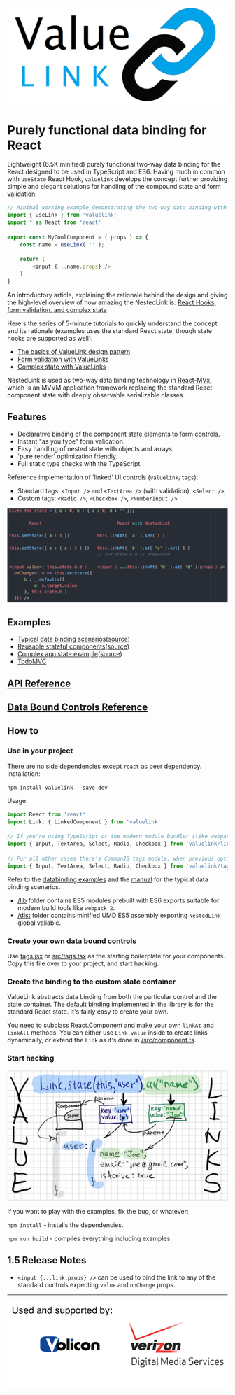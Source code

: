 ![logo](/docs/images/value-link-logo.png)

# Purely functional data binding for React

Lightweight (6.5K minified) purely functional two-way data binding for the React designed to be used in TypeScript and ES6. Having much in common with `useState` React Hook, `valuelink` develops the concept further providing simple and elegant solutions for handling of the compound state and form validation.

```javascript
// Minimal working example demonstrating the two-way data binding with React Hook.
import { useLink } from 'valuelink'
import * as React from 'react'

export const MyCoolComponent = ( props ) => {
    const name = useLink( '' );

    return (
        <input {...name.props} />
    )
}
```
An introductory article, explaining the rationale behind the design and giving the high-level overview of how amazing the NestedLink is: [React Hooks, form validation, and complex state](https://itnext.io/react-hooks-and-two-way-data-binding-dd4210f0ed94)

Here's the series of 5-minute tutorials to quickly understand the concept and its rationale (examples uses the standard React state, though state hooks are supported as well):

- [The basics of ValueLink design pattern](https://medium.com/@gaperton/managing-state-and-forms-with-react-part-1-12eacb647112#.j7sqgkj88)
- [Form validation with ValueLinks](https://medium.com/@gaperton/react-forms-with-value-links-part-2-validation-9d1ba78f8e49#.nllbm4cr7)
- [Complex state with ValueLinks](https://medium.com/@gaperton/state-and-forms-in-react-part-3-handling-the-complex-state-acf369244d37#.x0fjcxljo)

NestedLink is used as two-way data binding technology in [React-MVx](https://volicon.github.io/React-MVx/), which is an MVVM application framework replacing the standard React component state with deeply observable serializable classes.

## Features

- Declarative binding of the component state elements to form controls.
- Instant "as you type" form validation.
- Easy handling of nested state with objects and arrays.
- 'pure render' optimization friendly.
- Full static type checks with the TypeScript.

Reference implementation of 'linked' UI controls (`valuelink/tags`):

- Standard tags: `<Input />` and `<TextArea />` (with validation), `<Select />`,
- Custom tags: `<Radio />`, `<Checkbox />`, `<NumberInput />`

![dialog](/docs/images/comparison.png)

## Examples

- [Typical data binding scenarios](https://volicon.github.io/NestedLink/example/databinding.html)([source](/example/src/databinding.jsx))
- [Reusable stateful components](https://volicon.github.io/NestedLink/example/asaf.html)([source](/example/src/asaf.jsx))
- [Complex app state example](https://volicon.github.io/NestedLink/)([source](/example/src/userslist.jsx))
- [TodoMVC](https://github.com/gaperton/TodoMVC-NestedLink)

## [API Reference](/docs/api.md)

## [Data Bound Controls Reference](/docs/databinding.md)

## How to

### Use in your project

There are no side dependencies except `react` as peer dependency. Installation:

`npm install valuelink --save-dev`

Usage:

```javascript
import React from 'react'
import Link, { LinkedComponent } from 'valuelink'

// If you're using TypeScript or the modern module bundler (like webpack 2) supporting ES6 imports and "tree shaking".
import { Input, TextArea, Select, Radio, Checkbox } from 'valuelink/lib/tags'

// For all other cases there's CommonJS tags module, when previous option won't work.
import { Input, TextArea, Select, Radio, Checkbox } from 'valuelink/tags'
```

Refer to the [databinding examples](/example/src/databinding.jsx) and the [manual](/docs/databinding.md) for the typical data binding scenarios.

* [/lib](/lib) folder contains ES5 modules prebuilt with ES6 exports suitable for modern build tools like `webpack 2`.
* [/dist](/dist) folder contains minified UMD ES5 assembly exporting `NestedLink` global valiable.

### Create your own data bound controls

Use [tags.jsx](/tags.jsx) or [src/tags.tsx](/src/tags.tsx) as the starting boilerplate for your components.
Copy this file over to your project, and start hacking.

### Create the binding to the custom state container

ValueLink abstracts data binding from both the particular control and the state container. The [default binding](/src/component.ts) implemented
in the library is for the standard React state. It's fairly easy to create your own.

You need to subclass React.Component and make your own `linkAt` and `linkAll` methods.
You can either use `Link.value` inside to create links dynamically, or extend the `Link` as it's done in [/src/component.ts](/src/component.ts).

### Start hacking

![design](/docs/images/valuelinks.jpg)

If you want to play with the examples, fix the bug, or whatever:

`npm install` - installs the dependencies.

`npm run build` - compiles everything including examples.

## 1.5 Release Notes

- `<input {...link.props} />` can be used to bind the link to any of the standard controls expecting `value` and `onChange` props.

---
![usedby](/docs/images/usedby.png)
